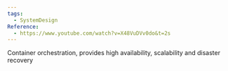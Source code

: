 ```yaml
---
tags:
  - SystemDesign
Reference:
  - https://www.youtube.com/watch?v=X48VuDVv0do&t=2s
---
```


Container orchestration, provides high availability, scalability and disaster recovery
